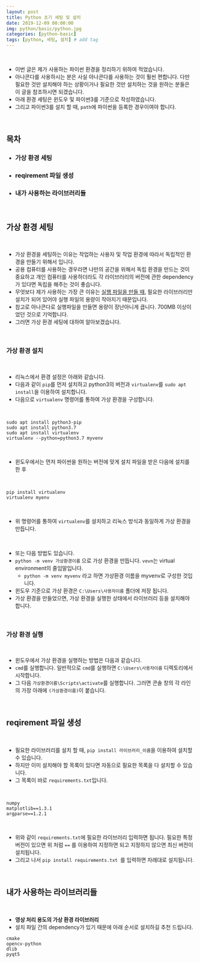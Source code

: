 ```yaml
---
layout: post
title: Python 초기 세팅 및 설치
date: 2019-12-09 00:00:00
img: python/basic/python.jpg
categories: [python-basic] 
tags: [python, 세팅, 설치] # add tag
---
```


<br>

- 이번 글은 제가 사용하는 파이썬 환경을 정리하기 위하여 적었습니다.
- 아나콘다를 사용하시는 분은 사실 아나콘다를 사용하는 것이 훨씬 편합니다. 다만 필요한 것만 설치해야 하는 상황이거나 필요한 것만 설치하는 것을 원하는 분들은 이 글을 참조하시면 되겠습니다.
- 아래 환경 세팅은 윈도우 및 파이썬3를 기준으로 작성하였습니다.
- 그리고 파이썬3를 설치 할 때, `path`에 파이썬을 등록한 경우이여야 합니다.

<br>

## **목차**

- ### 가상 환경 세팅
- ### reqirement 파일 생성
- ### 내가 사용하는 라이브러리들

<br>

## **가상 환경 세팅**

<br>

- 가상 환경을 세팅하는 이유는 작업하는 사용자 및 작업 환경에 따라서 독립적인 환경을 만들기 위해서 입니다.
- 공용 컴퓨터를 사용하는 경우라면 나만의 공간을 위해서 독립 환경을 만드는 것이 중요하고 개인 컴퓨터를 사용하더라도 각 라이브러리의 버전에 관한 dependency가 있다면 독립을 해주는 것이 좋습니다.
- 무엇보다 제가 사용하는 가장 큰 이유는 [실행 파일을 만들 때](https://gaussian37.github.io/python-etc-pyinstaller/), 필요한 라이브러리만 설치가 되어 있어야 실행 파일의 용량이 작아지기 때문입니다.
- 참고로 아나콘다로 실행파일을 만들면 용량이 장난아니게 큽니다. 700MB 이상이었던 것으로 기억합니다.
- 그러면 가상 환경 세팅에 대하여 알아보겠습니다.

<br>

### 가상 환경 설치

<br>

- 리눅스에서 환경 설정은 아래와 같습니다. 
- 다음과 같이 `pip`를 먼저 설치하고 python3의 버전과 `virtualenv`를 `sudo apt install`을 이용하여 설치합니다.
- 다음으로 `virtualenv` 명령어를 통하여 가상 환경을 구성합니다.

<br>

```
sudo apt install python3-pip
sudo apt install python3.7
sudo apt install virtualenv
virtualenv --python=python3.7 myvenv
```
<br>

- 윈도우에서는 먼저 파이썬을 원하는 버전에 맞게 설치 파일을 받은 다음에 설치를 한 후

<br>

```
pip install virtualenv
virtualenv myenv
```

<br>

- 위 명령어를 통하여 `virtualenv`를 설치하고 리눅스 방식과 동일하게 가상 환경을 만듭니다.

<br>

- 또는 다음 방법도 있습니다.
- `python -m venv 가상환경이름` 으로 가상 환경을 만듭니다. `vevn`는 virtual environment의 줄임말입니다.
    - `python -m venv myvenv` 라고 하면 가상환경 이름을 myvenv로 구성한 것입니다.
- 윈도우 기준으로 가상 환경은 `C:\Users\사용자이름` 폴더에 저장 됩니다.
- 가상 환경을 만들었으면, 가상 환경을 실행한 상태에서 라이브러리 등을 설치해야 합니다.

<br>

### 가상 환경 실행

<br>

- 윈도우에서 가상 환경을 실행하는 방법은 다음과 같습니다.
- `cmd`를 실행합니다. 일반적으로 `cmd`를 실행하면 `C:\Users\사용자이름` 디렉토리에서 시작합니다.
- 그 다음 `가상환경이름\Scripts\activate`를 실행합니다. 그러면 콘솔 창의 각 라인의 가장 아래에 `(가상환경이름)`이 붙습니다.

<br>

## **reqirement 파일 생성**

<br>

- 필요한 라이브러리를 설치 할 때, `pip install 라이브러리_이름`을 이용하여 설치할 수 있습니다.
- 하지만 이미 설치해야 할 목록이 있다면 자동으로 필요한 목록을 다 설치할 수 있습니다.
- 그 목록이 바로 `requirements.txt`입니다.

<br>

```
numpy
matplotlib==1.3.1 
argparse==1.2.1 
```

<br>

- 위와 같이 `requirements.txt`에 필요한 라이브러리 입력하면 됩니다. 필요한 특정 버전이 있으면 위 처럼 `==` 를 이용하여 지정하면 되고 지정하지 않으면 최신 버전이 설치됩니다.
- 그리고 나서 `pip install requirements.txt `를 입력하면 차례대로 설치됩니다.

<br>

## **내가 사용하는 라이브러리들**

<br>

- **영상 처리 용도의 가상 환경 라이브러리**
- 설치 파일 간의 dependency가 있기 때문에 아래 순서로 설치하길 추천 드립니다.

```
cmake
opencv-python
dlib
pyqt5
```

